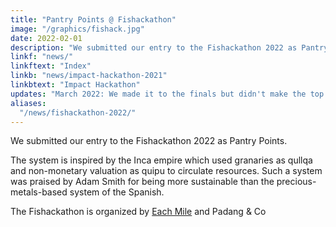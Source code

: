 ```yaml
---
title: "Pantry Points @ Fishackathon"
image: "/graphics/fishack.jpg"
date: 2022-02-01
description: "We submitted our entry to the Fishackathon 2022 as Pantry Points"
linkf: "news/"
linkftext: "Index"
linkb: "news/impact-hackathon-2021"
linkbtext: "Impact Hackathon"
updates: "March 2022: We made it to the finals but didn't make the top three"
aliases:
  "/news/fishackathon-2022/"
---
```


We submitted our entry to the Fishackathon 2022 as Pantry Points. 

The system is inspired by the Inca empire which used granaries as qullqa and non-monetary valuation as quipu to circulate resources. Such a system was praised by Adam Smith for being more sustainable than the precious-metals-based system of the Spanish.

The Fishackathon is organized by [Each Mile](https://eachmile.co/) and Padang & Co


